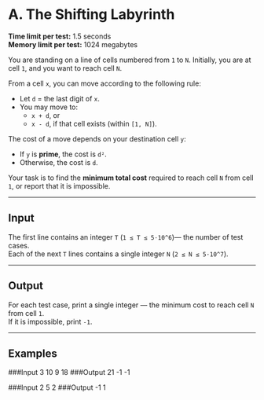 # A. The Shifting Labyrinth

**Time limit per test:** 1.5 seconds  
**Memory limit per test:** 1024 megabytes  

You are standing on a line of cells numbered from `1` to `N`. Initially, you are at cell `1`, and you want to reach cell `N`.

From a cell `x`, you can move according to the following rule:

- Let `d` = the last digit of `x`.  
- You may move to:  
  - `x + d`, or  
  - `x - d`, if that cell exists (within `[1, N]`).  

The cost of a move depends on your destination cell `y`:

- If `y` is **prime**, the cost is `d²`.  
- Otherwise, the cost is `d`.  

Your task is to find the **minimum total cost** required to reach cell `N` from cell `1`, or report that it is impossible.

---

## Input
The first line contains an integer `T` (`1 ≤ T ≤ 5⋅10^6`)— the number of test cases.  
Each of the next `T` lines contains a single integer `N` (`2 ≤ N ≤ 5⋅10^7`).  

---

## Output
For each test case, print a single integer — the minimum cost to reach cell `N` from cell `1`.  
If it is impossible, print `-1`.  

---

## Examples
###Input
3
10
9
18
###Output
21
-1
-1

###Input
2
5
2
###Output
-1
1
